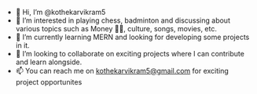 - 👋 Hi, I’m @kothekarvikram5
- 👀 I’m interested in playing chess, badminton and discussing about various topics such as Money 🤩😛, culture, songs, movies, etc.
- 🌱 I’m currently learning MERN and looking for developing some projects in it.
- 💞️ I’m looking to collaborate on exciting projects where I can contribute and learn alongside.
- 📫 You can reach me on kothekarvikram5@gmail.com for exciting project opportunites

<!---
kothekarvikram5/kothekarvikram5 is a ✨ special ✨ repository because its `README.md` (this file) appears on your GitHub profile.
You can click the Preview link to take a look at your changes.
--->
